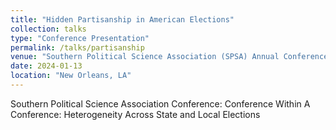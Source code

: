```yaml
---
title: "Hidden Partisanship in American Elections"
collection: talks
type: "Conference Presentation"
permalink: /talks/partisanship
venue: "Southern Political Science Association (SPSA) Annual Conference"
date: 2024-01-13
location: "New Orleans, LA"
---
```


Southern Political Science Association Conference: Conference Within A Conference: Heterogeneity Across State and Local Elections
